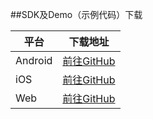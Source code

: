 ##SDK及Demo（示例代码）下载 

| 平台 | 下载地址                                      |
| --------- | --------------------------------------------- |
| Android | [前往GitHub](https://github.com/VideoCloudTeam/Android-SDK) |
| iOS    | [前往GitHub](https://github.com/VideoCloudTeam/iOS-SDK) |
| Web | [前往GitHub](https://github.com/VideoCloudTeam/WEB-SDK) |

